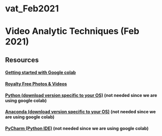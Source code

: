 # vat_Feb2021

# Video Analytic Techniques (Feb 2021)


## Resources

#### [Getting started with Google colab](https://towardsdatascience.com/getting-started-with-google-colab-f2fff97f594c)

#### [Royalty Free Photos & Videos](https://www.pexels.com/)

#### [Python (download version specific to your OS)](https://www.python.org/downloads/) (not needed since we are using google colab)

#### [Anaconda (download version specific to your OS)](https://www.anaconda.com/) (not needed since we are using google colab)

#### [PyCharm (Python IDE)](https://www.jetbrains.com/pycharm/) (not needed since we are using google colab)


